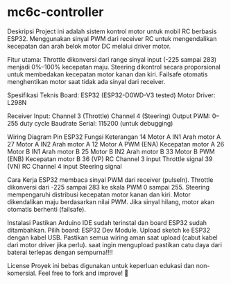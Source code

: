 # mc6c-controller

Deskripsi
Project ini adalah sistem kontrol motor untuk mobil RC berbasis ESP32.
Menggunakan sinyal PWM dari receiver RC untuk mengendalikan kecepatan dan arah belok motor DC melalui driver motor.

Fitur utama:
Throttle dikonversi dari range sinyal input (-225 sampai 283) menjadi 0%–100% kecepatan maju.
Steering dikontrol secara proporsional untuk membedakan kecepatan motor kanan dan kiri.
Failsafe otomatis menghentikan motor saat tidak ada sinyal dari receiver.

Spesifikasi Teknis
Board: ESP32 (ESP32-D0WD-V3 tested)
Motor Driver: L298N

Receiver Input:
Channel 3 (Throttle)
Channel 4 (Steering)
Output PWM: 0–255 duty cycle
Baudrate Serial: 115200 (untuk debugging)

Wiring Diagram
Pin ESP32	Fungsi	Keterangan
14	Motor A IN1	Arah motor A
27	Motor A IN2	Arah motor A
12	Motor A PWM (ENA)	Kecepatan motor A
26	Motor B IN1	Arah motor B
25	Motor B IN2	Arah motor B
33	Motor B PWM (ENB)	Kecepatan motor B
36 (VP)	RC Channel 3 input	Throttle signal
39 (VN)	RC Channel 4 input	Steering signal

Cara Kerja
ESP32 membaca sinyal PWM dari receiver (pulseIn).
Throttle dikonversi dari -225 sampai 283 ke skala PWM 0 sampai 255.
Steering mempengaruhi distribusi kecepatan motor kanan dan kiri.
Motor dikendalikan maju berdasarkan nilai PWM.
Jika sinyal hilang, motor akan otomatis berhenti (failsafe).

Instalasi
Pastikan Arduino IDE sudah terinstal dan board ESP32 sudah ditambahkan.
Pilih board: ESP32 Dev Module.
Upload sketch ke ESP32 dengan kabel USB.
Pastikan semua wiring aman saat upload (cabut kabel dari motor driver jika perlu).
saat ingin mengupload pastikan catu daya dari baterai terlepas dengan sempurna!!!!

License
Proyek ini bebas digunakan untuk keperluan edukasi dan non-komersial.
Feel free to fork and improve! 🚀
